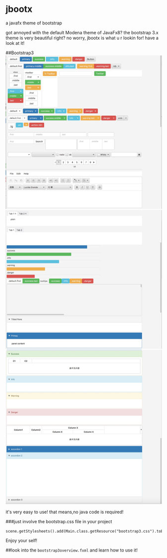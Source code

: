 # jbootx
a javafx theme of bootstrap

got annoyed with the default Modena theme of JavaFx8?
the bootstrap 3.x theme is very beautiful right?
no worry, jbootx is what u r lookin for!
have a look at it!

##Bootstrap3
![](images/overview.png)
![](images/overview1.png)
![](images/overview2.png)

it's very easy to use! that means,no java code is required!

###just involve the bootstrap.css file in your project
~~~
scene.getStylesheets().add(Main.class.getResource("bootstrap3.css").toExternalForm());
~~~
Enjoy your self!

##look into the `bootstrap3overview.fxml` and learn how to use it!